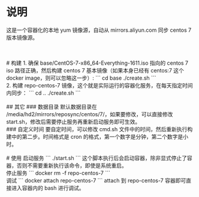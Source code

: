 # 说明
这是一个容器化的本地 yum 镜像源，自动从 mirrors.aliyun.com 同步 centos 7 版本镜像源。

<br>
<br>
# 构建
1. 确保 base/CentOS-7-x86_64-Everything-1611.iso 指向的 centos 7 iso 路径正确，然后构建 centos 7 基本镜像（如果本身已经有 centos:7 这个 docker image，则可以忽略这一步）:
```
cd base
./create.sh
```

<br>
2. 构建 repo-centos-7 镜像，这个就是实际运行的容器化服务，在每天指定时间内同步：
```
cd ..
./create.sh
```

<br>
<br>
## 其它
### 数据目录
默认数据目录在 /media/hd2/mirrors/reposync/centos/7/，如果要修改，可以直接修改 start.sh，修改后需要停止服务再重新启动服务即可生效。

<br>
### 自定义时间
要自定时间，可以修改 cmd.sh 文件中的时间，然后重新执行构建中的第二步。时间格式是 cron 的格式，第一个数字是分钟，第二个数字是小时。


<br>
<br>
# 使用
启动服务
```
./start.sh
```
这个脚本执行后会启动容器，除非显式停止了容器，否则不需要重新执行该命令，即使是系统重启。

<br>
停止服务
```
docker rm -f repo-centos-7
```

<br>
调试
```
docker attach repo-centos-7
```
attach 到 repo-centos-7 容器即可直接进入容器内的 bash 进行调试。
